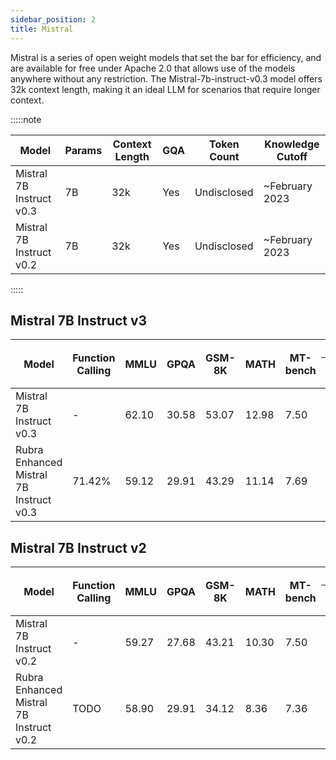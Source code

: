 ```yaml
---
sidebar_position: 2
title: Mistral
---
```


Mistral is a series of open weight models that set the bar for efficiency, and are available for free under Apache 2.0 that allows use of the models anywhere without any restriction. The Mistral-7b-instruct-v0.3 model offers 32k context length, making it an ideal LLM for scenarios that require longer context.

:::::note

| Model                    | Params | Context Length | GQA | Token Count  | Knowledge Cutoff          |
|--------------------------|--------|----------------|-----|--------------|---------------------------|
| Mistral 7B Instruct v0.3 | 7B     | 32k            | Yes | Undisclosed  | ~February 2023           |
| Mistral 7B Instruct v0.2 | 7B     | 32k            | Yes | Undisclosed  | ~February 2023           |

:::::

## Mistral 7B Instruct v3

<table>
  <thead>
    <tr>
      <th rowspan="2">Model</th>
      <th rowspan="2">Function Calling</th>
      <th rowspan="2">MMLU</th>
      <th rowspan="2">GPQA</th>
      <th rowspan="2">GSM-8K</th>
      <th rowspan="2">MATH</th>
      <th rowspan="2">MT-bench</th>
      <th colspan="6">MT-bench Pairwise Comparison</th>
    </tr>
    <tr>
      <th>Win</th>
      <th>Loss</th>
      <th>Tie</th>
      <th>Win Rate</th>
      <th>Loss Rate</th>
      <th>Adjusted Win Rate</th>
    </tr>
  </thead>
  <tbody>
    <tr>
      <td>Mistral 7B Instruct v0.3</td>
      <td>-</td>
      <td>62.10</td>
      <td>30.58</td>
      <td>53.07</td>
      <td>12.98</td>
      <td>7.50</td>
      <td>34</td>
      <td>54</td>
      <td>72</td>
      <td>0.2125</td>
      <td>0.3375</td>
      <td>0.4375</td>
    </tr>
    <tr>
      <td>Rubra Enhanced Mistral 7B Instruct v0.3</td>
      <td>71.42%</td>
      <td>59.12</td>
      <td>29.91</td>
      <td>43.29</td>
      <td>11.14</td>
      <td>7.69</td>
      <td>54</td>
      <td>34</td>
      <td>72</td>
      <td>0.3375</td>
      <td>0.2125</td>
      <td><strong>0.5625</strong></td>
    </tr>
  </tbody>
</table>


## Mistral 7B Instruct v2

<table>
  <thead>
    <tr>
      <th rowspan="2">Model</th>
      <th rowspan="2">Function Calling</th>
      <th rowspan="2">MMLU</th>
      <th rowspan="2">GPQA</th>
      <th rowspan="2">GSM-8K</th>
      <th rowspan="2">MATH</th>
      <th rowspan="2">MT-bench</th>
      <th colspan="6">MT-bench Pairwise Comparison</th>
    </tr>
    <tr>
      <th>Win</th>
      <th>Loss</th>
      <th>Tie</th>
      <th>Win Rate</th>
      <th>Loss Rate</th>
      <th>Adjusted Win Rate</th>
    </tr>
  </thead>
  <tbody>
    <tr>
      <td>Mistral 7B Instruct v0.2</td>
      <td>-</td>
      <td>59.27</td>
      <td>27.68</td>
      <td>43.21</td>
      <td>10.30</td>
      <td>7.50</td>
      <td>34</td>
      <td>54</td>
      <td>72</td>
      <td>0.2125</td>
      <td>0.3375</td>
      <td>0.4375</td>
    </tr>
    <tr>
      <td>Rubra Enhanced Mistral 7B Instruct v0.2</td>
      <td>TODO</td>
      <td>58.90</td>
      <td>29.91</td>
      <td>34.12</td>
      <td>8.36</td>
      <td>7.36</td>
      <td>59</td>
      <td>43</td>
      <td>58</td>
      <td>0.36875</td>
      <td>0.26875</td>
      <td><strong>0.55</strong></td>
    </tr>
  </tbody>
</table>
